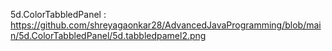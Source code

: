 5d.ColorTabbledPanel : https://github.com/shreyagaonkar28/AdvancedJavaProgramming/blob/main/5d.ColorTabbledPanel/5d.tabbledpamel2.png
